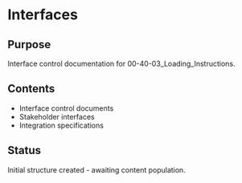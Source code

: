 # Interfaces

## Purpose
Interface control documentation for 00-40-03_Loading_Instructions.

## Contents
- Interface control documents
- Stakeholder interfaces
- Integration specifications

## Status
Initial structure created - awaiting content population.
